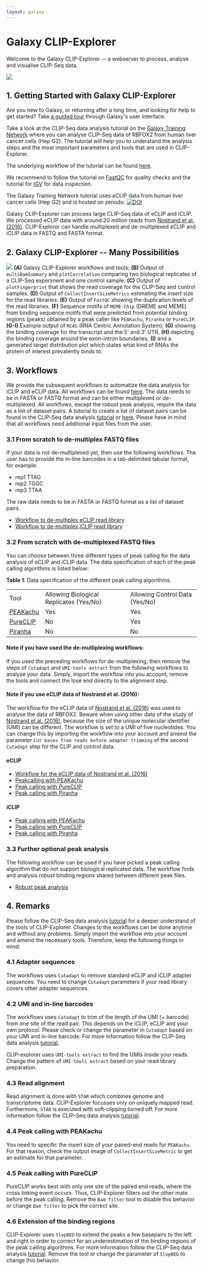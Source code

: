 ```yaml
---
layout: galaxy
---
```


# Galaxy CLIP-Explorer

Welcome to the Galaxy CLIP-Explorer -- a webserver to process, analyse and visualise CLIP-Seq data.

![](/assets/media/cover_design_clipseq.png)

## 1. Getting Started with Galaxy CLIP-Explorer

Are you new to Galaxy, or returning after a long time, and looking for help to get started? Take <a target="_parent" href="https://hicexplorer.usegalaxy.eu/tours/core.galaxy_ui">a guided tour</a> through Galaxy's user interface.

Take a look at the CLIP-Seq data analysis tutorial on the <a target="_parent" href="https://galaxyproject.github.io/training-material/topics/transcriptomics/tutorials/clipseq/tutorial.html">Galaxy Training Network</a>  where you can analyse CLIP-Seq data of RBFOX2 from human liver cancer cells (Hep G2). The tutorial will help you to understand the analysis steps and the most important parameters and tools that are used in CLIP-Explorer.

The underlying workflow of the tutorial can be found <a target="_parent" href="https://github.com/galaxyproject/training-material/tree/master/topics/transcriptomics/tutorials/clipseq/workflows/">here</a>.

We recommend to follow the tutorial on <a target="_parent" href="https://galaxyproject.github.io/training-material/topics/sequence-analysis/tutorials/quality-control/tutorial.html">FastQC</a> for quality checks and the tutorial for <a target="_parent" href="https://galaxyproject.github.io/training-material/topics/introduction/tutorials/igv-introduction/tutorial.html">IGV</a> for data inspection.


The Galaxy Training Network tutorial uses eCLIP data from human liver cancer cells (Hep G2) and is hosted on zenodo: <a target="_parent" href="https://zenodo.org/record/1327423"><img src="https://zenodo.org/badge/DOI/10.5281/zenodo.1327423.svg" alt="DOI"></a>

Galaxy CLIP-Explorer can process large CLIP-Seq data of eCLIP and iCLIP. We processed eCLIP data with around 20 million reads from [Nostrand et al. (2016)](https://doi.org/10.1038/nmeth.3810). CLIP-Explorer can handle multiplexed and de-multiplexed eCLIP and iCLIP data in FASTQ and FASTA format.

## 2. Galaxy CLIP-Explorer -- Many Possibilities

![](/assets/media/content_design_clipseq.png)
 <b>(A)</b> Galaxy CLIP-Explorer workflows and tools; <b>(B)</b> Output of `multiBamSummary` and `plotCorrelation` comparing two biological replicates of a CLIP-Seq experiment and one control sample. <b>(C)</b> Output of `plotFingerprint` that shows the read coverage for the CLIP-Seq and control samples. <b>(D)</b> Output of `CollectInsertSizeMetrics` estimating the insert size for the read libraries. <b>(E)</b> Output of `FastQC` showing the duplication levels of the read libraries. <b>(F)</b> Sequence motifs of `MEME-Chip` (DREME and MEME) from binding sequence motifs that were predicted from potential binding regions (peaks) obtained by a peak caller like `PEAKachu`, `Piranha` or `PureCLIP`. <b>(G-I)</b> Example output of `RCAS` (RNA Centric Annotation System); <b>(G)</b> showing the binding coverage for the transcript and the 5' and 3' UTR, <b>(H)</b> depicting the binding coverage around the exon-intron boundaries, <b>(I)</b> and a generated target distribution plot which states what kind of RNAs the protein of interest prevalently binds to.


## 3. Workflows

We provide the subsequent workflows to automatize the data analysis for iCLIP and eCLIP data. All workflows can be found [here](https://github.com/Florian-H-Lab/CLIP-Explorer). The data needs to be in FASTA or FASTQ format and can be either multiplexed or de-multiplexed. All workflows, except the robust peak analysis, require the data as a list of dataset pairs. A tutorial to create a list of dataset pairs can be found in the CLIP-Seq data analysis <a target="_parent" href="https://galaxyproject.github.io/training-material/topics/transcriptomics/tutorials/clipseq/tutorial.html">tutorial</a> or [here](https://galaxyproject.github.io/training-material/topics/galaxy-data-manipulation/tutorials/collections/tutorial.html). Please have in mind that all workflows need additional input files from the user.

### 3.1 From scratch to de-multiplex FASTQ files

If your data is not de-multiplexed yet, then use the following workflows. The user has to provide the in-line barcodes in a tab-delimited tabular format, for example:

- rep1  TTAG
- rep2	TGGC
- rep3	TTAA

The raw data needs to be in FASTA or FASTQ format as a list of dataset pairs.

- <a href="https://galaxy.uni-freiburg.de/u/heylf/w/1demultiplexeclip">Workflow to de-multiplex eCLIP read library</a>
- <a href="https://galaxy.uni-freiburg.de/u/heylf/w/2demultiplexiclip">Workflow to de-multiplex iCLIP read library</a>


### 3.2 From scratch with de-multiplexed FASTQ files

You can choose between three different types of peak calling for the data analysis of eCLIP and iCLIP data. The data specification of each of the peak calling algorithms is listed below:

**Table 1**: Data specification of the different peak calling algorithms.

<table class="table table-striped">
  <tr>
    <td>Tool</td>
    <td>Allowing Biological Replicates (Yes/No)</td>
    <td>Allowing Control Data (Yes/No)</td>
  </tr>
  <tr>
    <td><a href="https://github.com/tbischler/PEAKachu">PEAKachu</a></td>
    <td>Yes</td>
    <td>Yes</td>
  </tr>
  <tr>
    <td><a href="https://doi.org/10.1186/s13059-017-1364-2">PureCLIP</a></td>
    <td>No</td>
    <td>Yes</td>
  </tr>
  <tr>
    <td><a href="https://doi.org/10.1093/bioinformatics/bts569">Piranha</a></td>
    <td>No</td>
    <td>No</td>
  </tr>
</table>

#### Note if you have used the de-mutliplexing workflows:
If you used the preceding workflows for de-multiplexing, then remove the steps of `Cutadapt` and `UMI-tools extract` from the following workflows to analyse your data. Simply, import the workflow into you account, remove the tools and connect the lose end directly to the alignment step.

#### Note if you use eCLIP data of Nostrand et al. (2016):
The workflow for the eCLIP data of [Nostrand et al. (2016)](https://doi.org/10.1038/nmeth.3810) was used to analyse the data of RBFOX2. Beware when using other data of the study of [Nostrand et al. (2016)](https://doi.org/10.1038/nmeth.3810), because the size of the unique molecular identifier (UMI) can be different. The workflow is set to a UMI of five nucleotides. You can change this by importing the workflow into your account and amend the parameter `Cut bases from reads before adapter trimming` of the second `Cutadapt` step for the CLIP and control data.

#### eCLIP
- <a href="https://galaxy.uni-freiburg.de/u/heylf/w/1clipseq-explorerdemultiplexedpeakachuecliphg19n5-1">Workflow for the eCLIP data of Nostrand et al. (2016)</a>
- <a href="https://galaxy.uni-freiburg.de/u/heylf/w/2clipseq-explorerdemultipeakachuecliphg19">Peakcalling with PEAKachu</a>
- <a href="https://galaxy.uni-freiburg.de/u/heylf/w/3clipseq-explorerdemultipureclipecliphg19">Peak calling with PureCLIP</a>
- <a href="https://galaxy.uni-freiburg.de/u/heylf/w/4clipseq-explorerdemultipiranhaecliphg19">Peak calling with Piranha</a>

#### iCLIP
- <a href="https://galaxy.uni-freiburg.de/u/heylf/w/1clipseq-explorerdemultipeakachuicliphg19">Peak calling with PEAKachu</a>
- <a href="https://galaxy.uni-freiburg.de/u/heylf/w/2clipseq-explorerdemultipureclipicliphg19">Peak calling with PureCLIP</a>
- <a href="https://galaxy.uni-freiburg.de/u/heylf/w/3clipseq-explorerdemultipiranhaicliphg19">Peak calling with Piranha</a>

### 3.3 Further optional peak analysis

The following workflow can be used if you have picked a peak calling algorithm that do not support biological replicated data. The workflow finds and analysis robust binding regions shared between different peak files.

- <a href="https://galaxy.uni-freiburg.de/u/heylf/w/robustpeakanalysis">Robust peak analysis</a>

## 4. Remarks

Please follow the CLIP-Seq data analysis <a target="_parent" href="https://galaxyproject.github.io/training-material/topics/transcriptomics/tutorials/clipseq/tutorial.html">tutorial</a> for a deeper understand of the tools of CLIP-Explorer. Changes to the workflows can be done anytime and without any problems. Simply import the workflow into your account and amend the necessary tools. Therefore, keep the following things in mind:

### 4.1 Adapter sequences
The workflows uses `Cutadapt` to remove standard eCLIP and iCLIP adapter sequences. You need to change `Cutadapt` parameters if your read library covers other adapter sequences.

### 4.2 UMI and in-line barcodes
The workflows uses `Cutadapt` to trim of the length of the UMI (+ barcode) from one site of the read pair. This depends on the iCLIP, eCLIP and your own protocol. Please check or change the parameter in `Cutadapt` based on your UMI and in-line barcode. For more information follow the CLIP-Seq data analysis <a target="_parent" href="https://galaxyproject.github.io/training-material/topics/transcriptomics/tutorials/clipseq/tutorial.html">tutorial</a>.

CLIP-explorer uses `UMI-tools extract` to find the UMIs inside your reads. Change the pattern of `UMI-tools extract` based on your read library preparation.

### 4.3 Read alignment
Read alignment is done with `STAR` which combines genome and transcriptome data. CLIP-Explorer focusses only on uniquely mapped read. Furthermore, `STAR` is executed with soft-clipping turned off. For more information follow the CLIP-Seq data analysis <a target="_parent" href="https://galaxyproject.github.io/training-material/topics/transcriptomics/tutorials/clipseq/tutorial.html">tutorial</a>.


### 4.4 Peak calling with PEAKachu
You need to specific the insert size of your paired-end reads for `PEAKachu`. For that reason, check the output image of `CollectInsertSizeMetric` to get an estimate for that parameter.

### 4.5 Peak calling with PureCLIP
PureCLIP works best with only one site of the paired end reads, where the cross linking event occurs. Thus, CLIP-Explorer filters out the other mate before the peak calling. Remove the `Bam filter` tool to disable this behavior or change `Bam filter` to pick the correct site.

### 4.6 Extension of the binding regions
CLIP-Explorer uses `SlopBED` to extend the peaks a few basepairs to the left and right in order to correct for an underestimation of the binding regions of the peak calling algorithms. For more information follow the CLIP-Seq data analysis <a target="_parent" href="https://galaxyproject.github.io/training-material/topics/transcriptomics/tutorials/clipseq/tutorial.html">tutorial</a>. Remove the tool or change the parameter of `SlopBED` to change this behavior.
